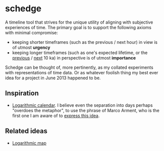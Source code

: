 schedge
=======

A timeline tool that strives for the unique utility of aligning with subjective experiences of time. The primary goal is to support the following axioms with minimal compromise:

* keeping shorter timeframes (such as the previous / next hour) in view is of utmost **urgency**
* keeping longer timeframes (such as one's expected lifetime, or the [previous](http://en.wikipedia.org/wiki/Holocene) / [next](http://longnow.org/) 10 ka) in perspective is of utmost **importance**

Schedge can be thought of, more pertinently, as my collated experiments with representations of time data. Or as whatever foolish thing my best ever idea for a project in June 2013 happened to be.

## Inspiration
- [Logarithmic calendar](http://abstractfactory.blogspot.com/2011/01/logarithmic-calendar-i-want.html). I believe even the separation into days perhaps "overdoes the metaphor", to use the phrase of Marco Arment, who is the first one I am aware of to [express this idea](http://www.marco.org/2010/03/28/more-ideas-than-time-logarithmic-calendar-view).

## Related ideas
- [Logarithmic map](http://www.ncgia.ucsb.edu/projects/tobler/Projections/sld105.htm)

